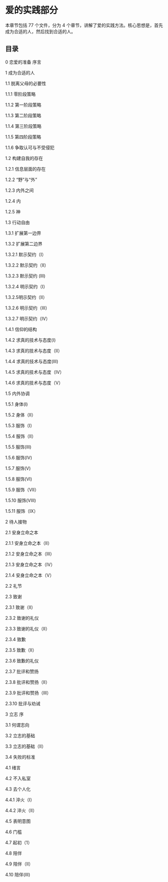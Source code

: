 # 爱的实践部分

本章节包括 77 个文件，分为 4 个章节，讲解了爱的实践方法。核心思想是，首先成为合适的人，然后找到合适的人。

## 目录

0 恋爱的准备 序言

1 成为合适的人

1.1 脱离父母的必要性

1.1.1 零阶段策略

1.1.2 第一阶段策略

1.1.3 第二阶段策略

1.1.4 第三阶段策略

1.1.5 第四阶段策略

1.1.6 争取认可与不受侵犯

1.2 构建自我的存在

1.2.1 信息层面的存在

1.2.2 “野”与“外”

1.2.3 内外之间

1.2.4 内

1.2.5 神

1.3 行动自由

1.3.1 扩展第一边界

1.3.2 扩展第二边界

1.3.2.1 默示契约（I）

1.3.2.2 默示契约（II）

1.3.2.3 默示契约  (III)

1.3.2.4 明示契约（I）

1.3.2.5明示契约（II）

1.3.2.6 明示契约（III）

1.3.2.7 明示契约（IV）

1.4.1 信仰的结构

1.4.2 求真的技术与态度(Ⅰ)

1.4.3 求真的技术与态度（II）

1.4.4 求真的技术与态度(III)

1.4.5 求真的技术与态度（Ⅳ）

1.4.6 求真的技术与态度（V）

1.5 内外协调

1.5.1 身体(I)

1.5.2 身体（II）

1.5.3 服饰（I）

1.5.4 服饰（II）

1.5.5 服饰(III)

1.5.6 服饰(IV)

1.5.7 服饰(V)

1.5.8 服饰(VI)

1.5.9 服饰（VII）

1.5.10 服饰(VIII)

1.5.11 服饰（IX）

2 待人接物

2.1  安身立命之本

2.1.1 安身立命之本（II）

2.1.2 安身立命之本（Ⅲ）

2.1.3 安身立命之本（IV）

2.1.4 安身立命之本（V）

2.2 礼节

2.3 致谢

2.3.1 致谢（II）

2.3.2 致谢的礼仪

2.3.3 致谢的礼仪（II）

2.3.4 致歉

2.3.5 致歉（II）

2.3.6 致歉的礼仪

2.3.7 批评和赞扬

2.3.8 批评和赞扬（II）

2.3.9 批评和赞扬（III）

2.3.10 批评与劝诫

3 立志 序

3.1 何谓志向

3.2 立志的基础

3.3 立志的基础（II）

3.4 失败的标准

4.1 绪言

4.2 不入私室

4.3 去个人化

4.4.1 淬火（I）

4.4.2 淬火（II）

4.5 表明意图

4.6 门槛

4.7 起初（1）

4.8 陪伴

4.9 陪伴（II）

4.10 陪伴(III)

 